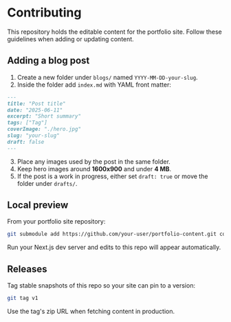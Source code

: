 # Contributing

This repository holds the editable content for the portfolio site. Follow these guidelines when adding or updating content.

## Adding a blog post

1. Create a new folder under `blogs/` named `YYYY-MM-DD-your-slug`.
2. Inside the folder add `index.md` with YAML front matter:

```md
---
title: "Post title"
date: "2025-06-11"
excerpt: "Short summary"
tags: ["Tag"]
coverImage: "./hero.jpg"
slug: "your-slug"
draft: false
---
```

3. Place any images used by the post in the same folder.
4. Keep hero images around **1600x900** and under **4&nbsp;MB**.
5. If the post is a work in progress, either set `draft: true` or move the folder under `drafts/`.

## Local preview

From your portfolio site repository:

```bash
git submodule add https://github.com/your-user/portfolio-content.git content
```

Run your Next.js dev server and edits to this repo will appear automatically.

## Releases

Tag stable snapshots of this repo so your site can pin to a version:

```bash
git tag v1
```

Use the tag's zip URL when fetching content in production.

